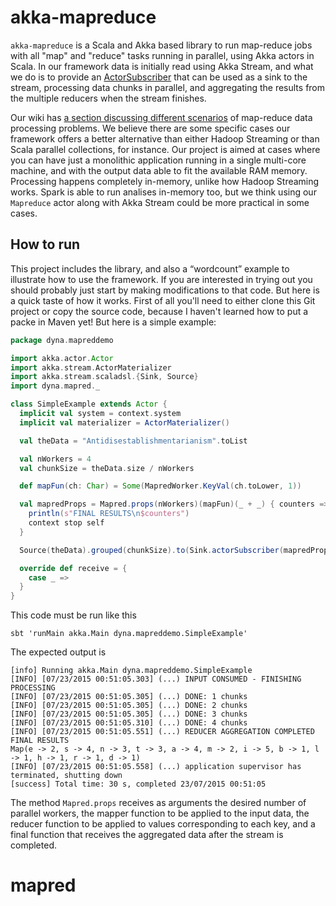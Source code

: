 # akka-mapreduce

`akka-mapreduce` is a Scala and Akka based library to run map-reduce jobs with all "map" and "reduce" tasks running in parallel, using Akka actors in Scala. In our framework data is initially read using Akka Stream, and what we do is to provide an [ActorSubscriber](http://doc.akka.io/docs/akka-stream-and-http-experimental/1.0/scala/stream-integrations.html) that can be used as a sink to the stream, processing data chunks in parallel, and aggregating the results from the multiple reducers when the stream finishes.

Our wiki has [a section discussing different scenarios](https://github.com/projetoeureka/akka-mapreduce/wiki/MapReduce-Problem-Scenarios) of map-reduce data processing problems. We believe there are some specific cases our framework offers a better alternative than either Hadoop Streaming or than Scala parallel collections, for instance. Our project is aimed at cases where you can have just a monolithic application running in a single multi-core machine, and with the output data able to fit the available RAM memory. Processing happens completely in-memory, unlike how Hadoop Streaming works. Spark is able to run analises in-memory too, but we think using our `Mapreduce` actor along with Akka Stream could be more practical in some cases.

## How to run

This project includes the library, and also a “wordcount” example to illustrate how to use the framework. If you are interested in trying out you should probably just start by making modifications to that code. But here is a quick taste of how it works. First of all you'll need to either clone this Git project or copy the source code, because I haven't learned how to put a packe in Maven yet! But here is a simple example:

```scala
package dyna.mapreddemo

import akka.actor.Actor
import akka.stream.ActorMaterializer
import akka.stream.scaladsl.{Sink, Source}
import dyna.mapred._

class SimpleExample extends Actor {
  implicit val system = context.system
  implicit val materializer = ActorMaterializer()

  val theData = "Antidisestablishmentarianism".toList

  val nWorkers = 4
  val chunkSize = theData.size / nWorkers

  def mapFun(ch: Char) = Some(MapredWorker.KeyVal(ch.toLower, 1))

  val mapredProps = Mapred.props(nWorkers)(mapFun)(_ + _) { counters =>
    println(s"FINAL RESULTS\n$counters")
    context stop self
  }

  Source(theData).grouped(chunkSize).to(Sink.actorSubscriber(mapredProps)).run()

  override def receive = {
    case _ =>
  }
}
``` 

This code must be run like this

```
sbt 'runMain akka.Main dyna.mapreddemo.SimpleExample'
```

The expected output is
```
[info] Running akka.Main dyna.mapreddemo.SimpleExample
[INFO] [07/23/2015 00:51:05.303] (...) INPUT CONSUMED - FINISHING PROCESSING
[INFO] [07/23/2015 00:51:05.305] (...) DONE: 1 chunks
[INFO] [07/23/2015 00:51:05.305] (...) DONE: 2 chunks
[INFO] [07/23/2015 00:51:05.305] (...) DONE: 3 chunks
[INFO] [07/23/2015 00:51:05.310] (...) DONE: 4 chunks
[INFO] [07/23/2015 00:51:05.551] (...) REDUCER AGGREGATION COMPLETED
FINAL RESULTS
Map(e -> 2, s -> 4, n -> 3, t -> 3, a -> 4, m -> 2, i -> 5, b -> 1, l -> 1, h -> 1, r -> 1, d -> 1)
[INFO] [07/23/2015 00:51:05.558] (...) application supervisor has terminated, shutting down
[success] Total time: 30 s, completed 23/07/2015 00:51:05

```

The method `Mapred.props` receives as arguments the desired number of parallel workers, the mapper function to be applied to the input data, the reducer function to be applied to values corresponding to each key, and a final function that receives the aggregated data after the stream is completed.
# mapred
